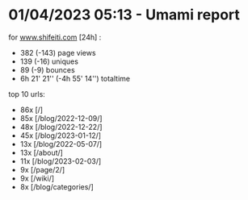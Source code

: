 # 01/04/2023 05:13 - Umami report
for www.shifeiti.com [24h] :

 - 382 (-143) page views
 - 139 (-16) uniques
 - 89 (-9) bounces
 - 6h 21' 21'' (-4h 55' 14'') totaltime


top 10 urls:
 - 86x [/]
 - 85x [/blog/2022-12-09/]
 - 48x [/blog/2022-12-22/]
 - 45x [/blog/2023-01-12/]
 - 13x [/blog/2022-05-07/]
 - 13x [/about/]
 - 11x [/blog/2023-02-03/]
 - 9x [/page/2/]
 - 9x [/wiki/]
 - 8x [/blog/categories/]



